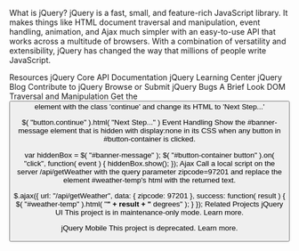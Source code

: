 What is jQuery?
jQuery is a fast, small, and feature-rich JavaScript library. It makes things like HTML document traversal and manipulation, event handling, animation, and Ajax much simpler with an easy-to-use API that works across a multitude of browsers. With a combination of versatility and extensibility, jQuery has changed the way that millions of people write JavaScript.

Resources
jQuery Core API Documentation
jQuery Learning Center
jQuery Blog
Contribute to jQuery
Browse or Submit jQuery Bugs
A Brief Look
DOM Traversal and Manipulation
Get the <button> element with the class 'continue' and change its HTML to 'Next Step...'

$( "button.continue" ).html( "Next Step..." )
Event Handling
Show the #banner-message element that is hidden with display:none in its CSS when any button in #button-container is clicked.

var hiddenBox = $( "#banner-message" );
$( "#button-container button" ).on( "click", function( event ) {
  hiddenBox.show();
});
Ajax
Call a local script on the server /api/getWeather with the query parameter zipcode=97201 and replace the element #weather-temp's html with the returned text.

$.ajax({
  url: "/api/getWeather",
  data: {
    zipcode: 97201
  },
  success: function( result ) {
    $( "#weather-temp" ).html( "<strong>" + result + "</strong> degrees" );
  }
});
Related Projects
jQuery UI
This project is in maintenance-only mode. Learn more.

jQuery Mobile
This project is deprecated. Learn more.
